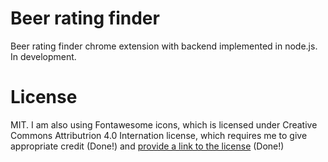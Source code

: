 # Beer rating finder

Beer rating finder chrome extension with backend implemented in node.js. In development.

# License

MIT. I am also using Fontawesome icons, which is licensed under Creative Commons Attributrion 4.0 Internation license, which requires me to give appropriate credit (Done!) and [provide a link to the license](https://fontawesome.com/license) (Done!)
